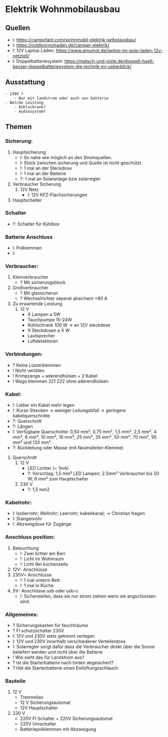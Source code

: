 # Elektrik Wohnmobilausbau

## Quellen
- I: https://campofant.com/wohnmobil-elektrik-selbstausbau/
- I: https://outdoornomaden.de/camper-elektrik/
- I: 12V Laptop Laden: https://www.amumot.de/laptop-im-auto-laden-12v-netzteil/
- I: Doppelbatteriesystem: https://matsch-und-piste.de/doppelt-haelt-besser-doppelbatteriesystem-die-technik-im-ueberblick/

## Ausstattung
    - 230V ?
        - Nur mit landstrom oder auch von batterie
    - Welche Leistung
        - Kühlschrank?
        - Audiosystem?
        
## Themen

### Sicherung:
1. Hauptsicherung 
    - I: So nahe wie möglich an den Stromquellen.
    - I: Stück zwischen sicherung und Quelle ist nicht geschützt
    - !: 1 mal an der Steckdose
    - !: 1 mal an der Batterie
    - ?: 1 mal an Solaranlage bzw solarregler
2. Verbraucher Sicherung
    1. 12V Netz
        - I: 12V KFZ-Flachsicherungen
3. Hauptschalter


### Schalter
- ?: Schalter für Kühlbox

### Batterie Anschluss
- I: Polklemmen
- I: 

### Verbraucher:
1. Kleinverbraucher
    - ? Mit sicherungsblock
2. Großverbraucher
    - ? Mit glassicherun
    - ? Wechselrichter seperat absichern +80 A
3. Zu erwartende Leistung
    1. 12 V
        - X Lampen a 5W 
        - Tauchpumpe 15-24W
        - Kühlschrank 100 W -> an 12V steckdose
        - X Steckdosen a X W
        - Lautsprecher
        - Luftdetektoren

### Verbindungen:
- ? Keine Lüsterklemmen
- ! Nicht verlöten
- ! Krimpzange + aderendhülsen + 2 Kabel
- ! Wago klemmen 221 222 ohne aderendhülsen

### Kabel:
- !: Lieber ein Kabel mehr legen
- !: Kurze Strecken -> weniger Leitungsbfall -> geringere kabelquerschnitte
- ?: Querschnitt
- ?: Längen
- I: Verfügbare Querschnitte: 0,50 mm², 0,75 mm², 1,5 mm², 2,5 mm², 4 mm², 6 mm², 10 mm², 16 mm², 25 mm², 35 mm², 50 mm², 70 mm², 95 mm² und 120 mm².
- ?: Rückleitung oder Masse (mit Neutralleiter-Klemme)
1. Querschnitt
    1. 12 V
        - LED Lichter (~ 1mA)
        - ?: Vorschlag: 1,5 mm² LED Lampen; 2.5mm² Verbraucher bis 50 W; 6 mm² zum Hauptschalter
    2. 230 V
        - ?: 1,5 mm2

### Kabelrohr:
- I: Isolierrohr; Wellrohr; Leerrohr; kabekkanal; -> Christian fragen
- I: Stangenrohr
- !: Abzweigdose für Zugänge

### Anschluss position:
1. Beleuchtung
    - !: Zwei lichter am Berr
    - !: Licht im Wohnraum
    - !: Licht Bei küchenzeile
2. 12V- Anschlüsse
3. 230V~ Anschlüsse
    - !: 1 mal unterm Bett 
    - !: 1 mal in Küche
4. 5V- Anschlüsse usb oder usb-c
    - !: Sicherstellen, dass sie nur strom ziehen wenn sie angschlossen sind.

### Allgemeines:
- ? Sicherungskasten für feuchträume
- ? FI schutzschalter 230V
- I: 12V und 230V stets getrennt verlegen
- I: 12V und 230V innerhalb verschiedener Verteilerdose
- I: Solarregler sorgt dafür dass die Verbraucher direkt über die Sonne beliefert werden und nicht über die Batterie
- ! Wie sieht das für Landstrom aus?
- ? Ist die Starterbatterie nach hinten abgesichert?
- ? Hat die Starterbatterie einen Entlüftungsschlauch


### Bauteile 
1. 12 V
   - Trennrelias 
   - 12 V Sicherungsautomat
   - 12V Hauptschalter
2. 230 V
   - 220V FI Schalter + 220V Sicherungsautomat
   - 220V Umschalter
   - Batteriepolklemmen mit Abzweigung

